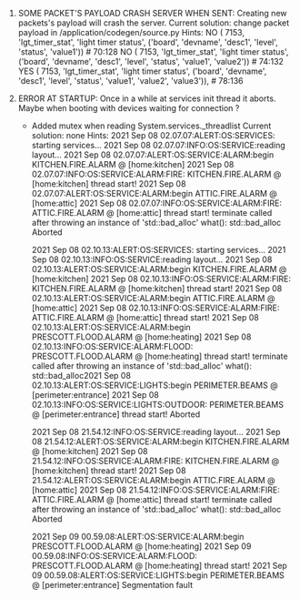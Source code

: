 1)  SOME PACKET'S PAYLOAD CRASH SERVER WHEN SENT:
    Creating new packets's payload will crash the server.
    Current solution: change packet payload in /application/codegen/source.py
    Hints:
        NO  ( 7153, 'lgt_timer_stat', 'light timer status', ('board', 'devname', 'desc1', 'level', 'status', 'value1')) # 70:128
        NO  ( 7153, 'lgt_timer_stat', 'light timer status', ('board', 'devname', 'desc1', 'level', 'status', 'value1', 'value2')) # 74:132
        YES ( 7153, 'lgt_timer_stat', 'light timer status', ('board', 'devname', 'desc1', 'level', 'status', 'value1', 'value2', 'value3')), # 78:136
        
        
2) ERROR AT STARTUP:
    Once in a while at services init thread it aborts.
    Maybe when booting with devices waiting for connection ?
    - Added mutex when reading System.services._threadlist
    Current solution: none
    Hints:
        2021 Sep 08 02.07.07:ALERT:OS:SERVICES: starting services...
        2021 Sep 08 02.07.07:INFO:OS:SERVICE:reading layout...
        2021 Sep 08 02.07.07:ALERT:OS:SERVICE:ALARM:begin KITCHEN.FIRE.ALARM @ [home:kitchen]
        2021 Sep 08 02.07.07:INFO:OS:SERVICE:ALARM:FIRE: KITCHEN.FIRE.ALARM @ [home:kitchen] thread start!
        2021 Sep 08 02.07.07:ALERT:OS:SERVICE:ALARM:begin ATTIC.FIRE.ALARM @ [home:attic]
        2021 Sep 08 02.07.07:INFO:OS:SERVICE:ALARM:FIRE: ATTIC.FIRE.ALARM @ [home:attic] thread start!
        terminate called after throwing an instance of 'std::bad_alloc'
        what():  std::bad_alloc
        Aborted

        2021 Sep 08 02.10.13:ALERT:OS:SERVICES: starting services...
        2021 Sep 08 02.10.13:INFO:OS:SERVICE:reading layout...
        2021 Sep 08 02.10.13:ALERT:OS:SERVICE:ALARM:begin KITCHEN.FIRE.ALARM @ [home:kitchen]
        2021 Sep 08 02.10.13:INFO:OS:SERVICE:ALARM:FIRE: KITCHEN.FIRE.ALARM @ [home:kitchen] thread start!
        2021 Sep 08 02.10.13:ALERT:OS:SERVICE:ALARM:begin ATTIC.FIRE.ALARM @ [home:attic]
        2021 Sep 08 02.10.13:INFO:OS:SERVICE:ALARM:FIRE: ATTIC.FIRE.ALARM @ [home:attic] thread start!
        2021 Sep 08 02.10.13:ALERT:OS:SERVICE:ALARM:begin PRESCOTT.FLOOD.ALARM @ [home:heating]
        2021 Sep 08 02.10.13:INFO:OS:SERVICE:ALARM:FLOOD: PRESCOTT.FLOOD.ALARM @ [home:heating] thread start!
        terminate called after throwing an instance of 'std::bad_alloc'
        what():  std::bad_alloc2021 Sep 08 02.10.13:ALERT:OS:SERVICE:LIGHTS:begin PERIMETER.BEAMS @ [perimeter:entrance]
        2021 Sep 08 02.10.13:INFO:OS:SERVICE:LIGHTS:OUTDOOR: PERIMETER.BEAMS @ [perimeter:entrance] thread start!
        Aborted

        2021 Sep 08 21.54.12:INFO:OS:SERVICE:reading layout...
        2021 Sep 08 21.54.12:ALERT:OS:SERVICE:ALARM:begin KITCHEN.FIRE.ALARM @ [home:kitchen]
        2021 Sep 08 21.54.12:INFO:OS:SERVICE:ALARM:FIRE: KITCHEN.FIRE.ALARM @ [home:kitchen] thread start!
        2021 Sep 08 21.54.12:ALERT:OS:SERVICE:ALARM:begin ATTIC.FIRE.ALARM @ [home:attic]
        2021 Sep 08 21.54.12:INFO:OS:SERVICE:ALARM:FIRE: ATTIC.FIRE.ALARM @ [home:attic] thread start!
        terminate called after throwing an instance of 'std::bad_alloc'
        what():  std::bad_alloc
        Aborted
        
        2021 Sep 09 00.59.08:ALERT:OS:SERVICE:ALARM:begin PRESCOTT.FLOOD.ALARM @ [home:heating]
        2021 Sep 09 00.59.08:INFO:OS:SERVICE:ALARM:FLOOD: PRESCOTT.FLOOD.ALARM @ [home:heating] thread start!
        2021 Sep 09 00.59.08:ALERT:OS:SERVICE:LIGHTS:begin PERIMETER.BEAMS @ [perimeter:entrance]
        Segmentation fault
